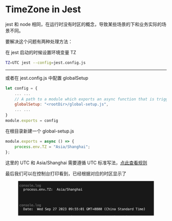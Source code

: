 # TimeZone in Jest

jest 和 node 相同，在运行时没有时区的概念，导致某些场景的下和业务实际的场景不同。

要解决这个问题有两种处理方法：

在 jest 启动的时候设置环境变量 TZ

```bash
TZ=UTC jest --config=jest.config.js
```

***

或者在 jest.config.js 中配置 globalSetup

```javascript
let config = {
    ... ...
    // A path to a module which exports an async function that is triggered once before all test suites
    globalSetup: "<rootDir>/global-setup.js",
    ... ...
}
module.exports = config
```

在根目录新建一个 global-setup.js

```javascript
module.exports = async () => {
    process.env.TZ = "Asia/Shanghai";
};
```



这里的 UTC 和 Asia/Shanghai 需要遵循 UTC 标准写法，[点此查看规则](https://www.zeitverschiebung.net/de/)



最后我们可以在控制台打印看到，已经根据对应的时区显示了

<figure><img src=".gitbook/assets/image.png" alt=""><figcaption></figcaption></figure>

